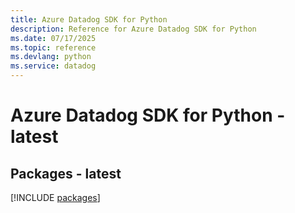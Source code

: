 ```yaml
---
title: Azure Datadog SDK for Python
description: Reference for Azure Datadog SDK for Python
ms.date: 07/17/2025
ms.topic: reference
ms.devlang: python
ms.service: datadog
---
```

# Azure Datadog SDK for Python - latest
## Packages - latest
[!INCLUDE [packages](datadog-index.md)]